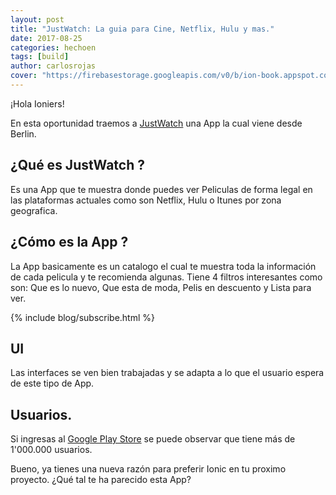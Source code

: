 ```yaml
---
layout: post
title: "JustWatch: La guia para Cine, Netflix, Hulu y mas."
date: 2017-08-25
categories: hechoen
tags: [build]
author: carlosrojas
cover: "https://firebasestorage.googleapis.com/v0/b/ion-book.appspot.com/o/posts%2F2017-08-25-JustWatch%2FCaptura%20de%20pantalla%202017-08-25%20a%20la(s)%2012.39.13%20p.m..png?alt=media&token=127fe5f9-de8f-466d-bc98-82b1cf12bfdb"
---
```


<amp-img width="1190" height="404" layout="responsive" src="https://firebasestorage.googleapis.com/v0/b/ion-book.appspot.com/o/posts%2F2017-08-25-JustWatch%2FCaptura%20de%20pantalla%202017-08-25%20a%20la(s)%2012.39.13%20p.m..png?alt=media&token=127fe5f9-de8f-466d-bc98-82b1cf12bfdb"></amp-img>

¡Hola Ioniers!

En esta oportunidad traemos a [JustWatch](https://www.justwatch.com/us/apps) una App la cual viene desde Berlin.

## ¿Qué es JustWatch ?

Es una  App que te muestra donde puedes ver Peliculas de forma legal en las plataformas actuales como son Netflix, Hulu o Itunes por zona geografica.

## ¿Cómo es la App ?

La App basicamente es un catalogo el cual te muestra toda la información de cada pelicula y te recomienda algunas. Tiene 4 filtros interesantes como son: Que es lo nuevo, Que esta de moda, Pelis en descuento y Lista para ver.

{% include blog/subscribe.html %}

## UI

<amp-img width="1023" height="455" layout="responsive" src="https://firebasestorage.googleapis.com/v0/b/ion-book.appspot.com/o/posts%2F2017-08-25-JustWatch%2Fiamge.png?alt=media&token=3b84970e-4185-47d5-bb2a-87f1c600e6a0"></amp-img>


Las interfaces se ven bien trabajadas y se adapta a lo que el usuario espera de este tipo de App.

## Usuarios.

Si ingresas al [Google Play Store](https://play.google.com/store/apps/details?id=com.justwatch.justwatch&referrer=utm_source%3Djustwatch%26utm_medium%3Dapppage) se puede observar que tiene más de 1'000.000 usuarios.

Bueno, ya tienes una nueva razón para preferir Ionic en tu proximo proyecto. ¿Qué tal te ha parecido esta App?



